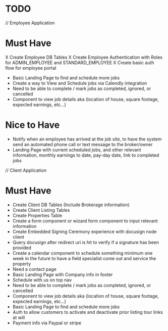 
# TODO


// Employee Application
# Must Have
X Create Employee DB Tables
X Create Employee Authentication with Roles for ADMIN_EMPLOYEE and STANDARD_EMPLOYEE
X Create basic auth flow for employee portal
- Basic Landing Page to find and schedule more jobs
- Create a way to View and Schedule jobs via Calendly integration
- Need to be able to complete / mark jobs as completed, ignored, or cancelled
- Component to view job details aka (location of house, square footage, expected earnings, etc...)

# Nice to Have
- Notify when an employee has arrived at the job site, to have the system send an automated phone call or text message to the broker/owner
- Landing Page with current scheduled jobs, and other relevant information, monthly earnings to date, pay-day date, link to completed jobs


// Client Application
# Must Have
- Create Client DB Tables (Include Brokerage information)
- Create Client Listing Tables
- Create Properties Table
- Create a form component or wizard form component to input relevant information
- Create Embedded Signing Ceremony experience with docusign node client
- Query docusign after redirect uri is hit to verify if a signature has been provided
- Create a calendar component to schedule something minimum one week in the future to have a field specialist come out and service the property
- Need a contact page
- Basic Landing Page with Company info in footer
- Schedule with us on top nav
- Need to be able to complete / mark jobs as completed, ignored, or cancelled
- Component to view job details aka (location of house, square footage, expected earnings, etc...)
- Basic Landing Page to find and schedule more jobs
- Auth to allow customers to activate and deactivate prior listing tour links at will
- Payment info via Paypal or stripe
